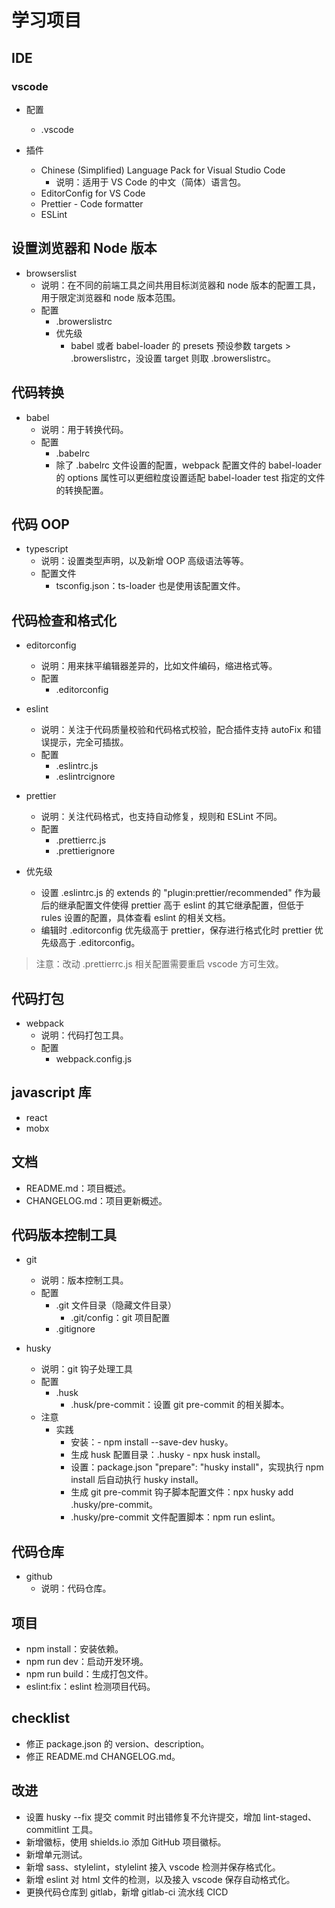 # 学习项目

## IDE

### vscode

- 配置
  - .vscode

- 插件
  - Chinese (Simplified) Language Pack for Visual Studio Code
    - 说明：适用于 VS Code 的中文（简体）语言包。
  - EditorConfig for VS Code
  - Prettier - Code formatter
  - ESLint

## 设置浏览器和 Node 版本

- browserslist
  - 说明：在不同的前端工具之间共用目标浏览器和 node 版本的配置工具，用于限定浏览器和 node 版本范围。
  - 配置
    - .browerslistrc
    - 优先级
      - babel 或者 babel-loader 的 presets 预设参数 targets > .browerslistrc，没设置 target 则取 .browerslistrc。

## 代码转换

- babel
  - 说明：用于转换代码。
  - 配置
    - .babelrc
    - 除了 .babelrc 文件设置的配置，webpack 配置文件的 babel-loader 的 options 属性可以更细粒度设置适配 babel-loader test 指定的文件的转换配置。

## 代码 OOP

- typescript
  - 说明：设置类型声明，以及新增 OOP 高级语法等等。
  - 配置文件
    - tsconfig.json：ts-loader 也是使用该配置文件。


## 代码检查和格式化

- editorconfig
  - 说明：用来抹平编辑器差异的，比如文件编码，缩进格式等。
  - 配置
    - .editorconfig

- eslint
  - 说明：关注于代码质量校验和代码格式校验，配合插件支持 autoFix 和错误提示，完全可插拔。
  - 配置
    - .eslintrc.js
    - .eslintrcignore

- prettier
  - 说明：关注代码格式，也支持自动修复，规则和 ESLint 不同。
  - 配置
    - .prettierrc.js
    - .prettierignore

- 优先级
  - 设置 .eslintrc.js 的 extends 的 "plugin:prettier/recommended" 作为最后的继承配置文件使得 prettier 高于 eslint 的其它继承配置，但低于 rules 设置的配置，具体查看 eslint 的相关文档。
  - 编辑时 .editorconfig 优先级高于 prettier，保存进行格式化时 prettier 优先级高于 .editorconfig。

> 注意：改动 .prettierrc.js 相关配置需要重启 vscode 方可生效。

## 代码打包

- webpack
  - 说明：代码打包工具。
  - 配置
    - webpack.config.js

## javascript 库

- react
- mobx

## 文档

- README.md：项目概述。
- CHANGELOG.md：项目更新概述。

## 代码版本控制工具

- git
  - 说明：版本控制工具。
  - 配置
    - .git 文件目录（隐藏文件目录）
      - .git/config：git 项目配置
    - .gitignore

- husky
  - 说明：git 钩子处理工具
  - 配置
    - .husk
      - .husk/pre-commit：设置 git pre-commit 的相关脚本。
  - 注意
    - 实践
      - 安装：- npm install --save-dev husky。
      - 生成 husk 配置目录：.husky -  npx husk install。
      - 设置：package.json "prepare": "husky install"，实现执行 npm install 后自动执行 husky install。
      - 生成 git pre-commit 钩子脚本配置文件：npx husky add .husky/pre-commit。
      - .husky/pre-commit 文件配置脚本：npm run eslint。

## 代码仓库

- github
  - 说明：代码仓库。

## 项目

- npm install：安装依赖。
- npm run dev：启动开发环境。
- npm run build：生成打包文件。
- eslint:fix：eslint 检测项目代码。

## checklist

- 修正 package.json 的 version、description。
- 修正 README.md CHANGELOG.md。

## 改进

- 设置 husky --fix 提交 commit 时出错修复不允许提交，增加 lint-staged、commitlint 工具。
- 新增徽标，使用 shields.io 添加 GitHub 项目徽标。
- 新增单元测试。
- 新增 sass、stylelint，stylelint 接入 vscode 检测并保存格式化。
- 新增 eslint 对 html 文件的检测，以及接入 vscode 保存自动格式化。
- 更换代码仓库到 gitlab，新增 gitlab-ci 流水线 CICD

